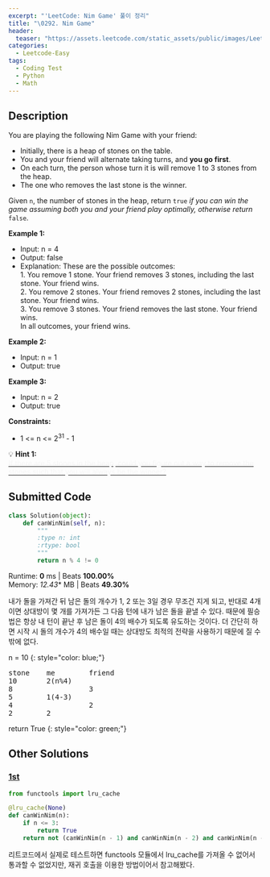 ```yaml
---
excerpt: "'LeetCode: Nim Game' 풀이 정리"
title: "\0292. Nim Game"
header:
  teaser: "https://assets.leetcode.com/static_assets/public/images/LeetCode_Sharing.png"
categories:
  - Leetcode-Easy
tags:
  - Coding Test
  - Python
  - Math
---
```


## <i class="fa-solid fa-file-lines"></i> Description

You are playing the following Nim Game with your friend:

- Initially, there is a heap of stones on the table.
- You and your friend will alternate taking turns, and **you go first**.
- On each turn, the person whose turn it is will remove 1 to 3 stones from the heap.
- The one who removes the last stone is the winner.

Given `n`, the number of stones in the heap, return `true` *if you can win the game assuming both you and your friend play optimally, otherwise return* `false`.

**Example 1:**

- Input: n = 4
- Output: false
- Explanation: These are the possible outcomes:   
1\. You remove 1 stone. Your friend removes 3 stones, including the last stone. Your friend wins.   
2\. You remove 2 stones. Your friend removes 2 stones, including the last stone. Your friend wins.   
3\. You remove 3 stones. Your friend removes the last stone. Your friend wins.   
In all outcomes, your friend wins.

**Example 2:**

- Input: n = 1
- Output: true

**Example 3:**

- Input: n = 2
- Output: true

**Constraints:**

- 1 <= n <= 2<sup>31</sup> - 1

💡 **Hint 1:**   
<u><span style="color:#F5F5F5">If there are 5 stones in the heap, could you figure out a way to remove the stones such that you will always be the winner?</span></u>

## <i class="fa-solid fa-cloud-arrow-up"></i> Submitted Code

```python
class Solution(object):
    def canWinNim(self, n):
        """
        :type n: int
        :rtype: bool
        """
        return n % 4 != 0
```
<i class="fa-solid fa-clock"></i> Runtime: **0** ms \| Beats **100.00%**    
<i class="fa-solid fa-memory"></i> Memory: *12.43** MB \| Beats **49.30%**

내가 돌을 가져간 뒤 남은 돌의 개수가 1, 2 또는 3일 경우 무조건 지게 되고, 반대로 4개이면 상대방이 몇 개를 가져가든 그 다음 턴에 내가 남은 돌을 끝낼 수 있다. 때문에 필승법은 항상 내 턴이 끝난 후 남은 돌이 4의 배수가 되도록 유도하는 것이다. 더 간단히 하면 시작 시 돌의 개수가 4의 배수일 때는 상대방도 최적의 전략을 사용하기 때문에 질 수밖에 없다.

n = 10
{: style="color: blue;"}
<pre>
stone    me        friend
10       2(n%4)
8                  3
5        1(4-3)        
4                  2
2        2
</pre>

return True
{: style="color: green;"}

## <i class="fa-solid fa-flask"></i> Other Solutions

### <a href="https://leetcode.com/problems/nim-game/solutions/6680624/beats-100-simple-o1-soln-by-arun_george-ajsj/" target="_blank">1st</a>

```python
from functools import lru_cache

@lru_cache(None)
def canWinNim(n):
    if n <= 3:
        return True
    return not (canWinNim(n - 1) and canWinNim(n - 2) and canWinNim(n - 3))
```
리트코드에서 실제로 테스트하면 functools 모듈에서 lru_cache를 가져올 수 없어서 통과할 수 없었지만, 재귀 호출을 이용한 방법이어서 참고해봤다.
